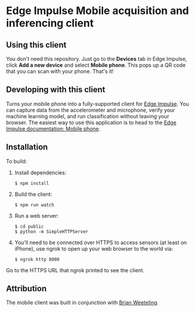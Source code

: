 # Edge Impulse Mobile acquisition and inferencing client

## Using this client

You don't need this repository. Just go to the **Devices** tab in Edge Impulse, click **Add a new device** and select **Mobile phone**. This pops up a QR code that you can scan with your phone. That's it!

## Developing with this client

Turns your mobile phone into a fully-supported client for [Edge Impulse](https://www.edgeimpulse.com). You can capture data from the accelerometer and microphone, verify your machine learning model, and run classification without leaving your browser. The easiest way to use this application is to head to the [Edge Impulse documentation: Mobile phone](https://docs.edgeimpulse.com/docs/using-your-mobile-phone).

## Installation

To build:

1. Install dependencies:

    ```
    $ npm install
    ```

1. Build the client:

    ```
    $ npm run watch
    ```

1. Run a web server:

    ```
    $ cd public
    $ python -m SimpleHTTPServer
    ```

1. You'll need to be connected over HTTPS to access sensors (at least on iPhone), use ngrok to open up your web browser to the world via:

    ```
    $ ngrok http 8000
    ```

Go to the HTTPS URL that ngrok printed to see the client.

## Attribution

The mobile client was built in conjunction with [Brian Weeteling](https://www.brianweet.com).
